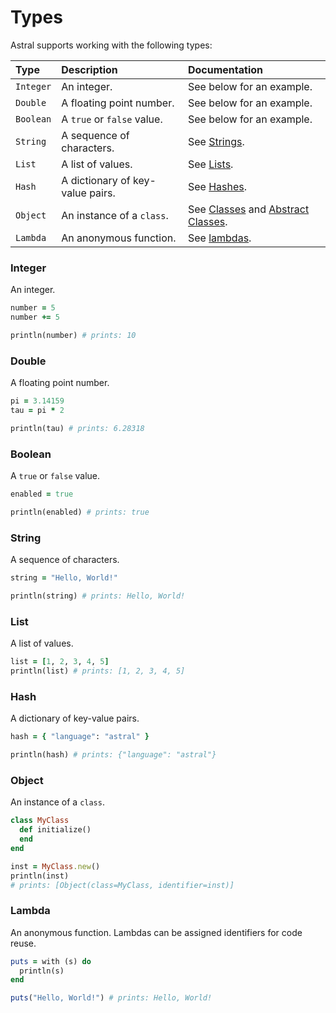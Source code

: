 # Types

Astral supports working with the following types: 

| Type | Description | Documentation |
| :--- | :--- | :--- |
| `Integer` | An integer. | See below for an example. |
| `Double` | A floating point number. | See below for an example. |
| `Boolean` | A `true` or `false` value. | See below for an example. |
| `String` | A sequence of characters. | See [Strings](strings.md). |
| `List` | A list of values. | See [Lists](lists.md). |
| `Hash` | A dictionary of key-value pairs. | See [Hashes](hashes.md). |
| `Object` | An instance of a `class`. | See [Classes](classes.md) and [Abstract Classes](abstract_classes.md). |
| `Lambda` | An anonymous function. | See [lambdas](lambdas.md). |

### Integer

An integer.

```ruby
number = 5
number += 5

println(number) # prints: 10
```

### Double

A floating point number.

```ruby
pi = 3.14159
tau = pi * 2

println(tau) # prints: 6.28318
```

### Boolean

A `true` or `false` value.

```ruby
enabled = true

println(enabled) # prints: true
```

### String

A sequence of characters.

```ruby
string = "Hello, World!"

println(string) # prints: Hello, World!
```

### List

A list of values.

```ruby
list = [1, 2, 3, 4, 5]
println(list) # prints: [1, 2, 3, 4, 5]
```

### Hash

A dictionary of key-value pairs.

```ruby
hash = { "language": "astral" }

println(hash) # prints: {"language": "astral"}
```

### Object

An instance of a `class`.

```ruby
class MyClass
  def initialize()
  end
end

inst = MyClass.new()
println(inst)
# prints: [Object(class=MyClass, identifier=inst)]
```

### Lambda

An anonymous function. Lambdas can be assigned identifiers for code reuse.

```ruby
puts = with (s) do
  println(s)
end

puts("Hello, World!") # prints: Hello, World!
```


